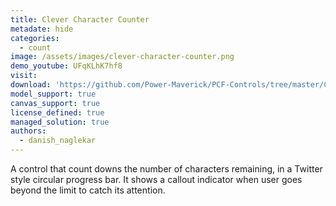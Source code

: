 ```yaml
---
title: Clever Character Counter
metadate: hide
categories:
  - count
image: /assets/images/clever-character-counter.png
demo_youtube: UFqKLhK7hf8
visit: 
download: 'https://github.com/Power-Maverick/PCF-Controls/tree/master/CleverCharacterCounterControl'
model_support: true
canvas_support: true
license_defined: true
managed_solution: true
authors:
  - danish_naglekar
---
```

A control that count downs the number of characters remaining, in a Twitter style circular progress bar. It shows a callout indicator when user goes beyond the limit to catch its attention.

